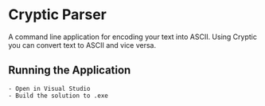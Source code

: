 # Cryptic Parser

A command line application for encoding your text into ASCII. Using Cryptic you can convert text to ASCII and vice versa.

## Running the Application

    - Open in Visual Studio
    - Build the solution to .exe